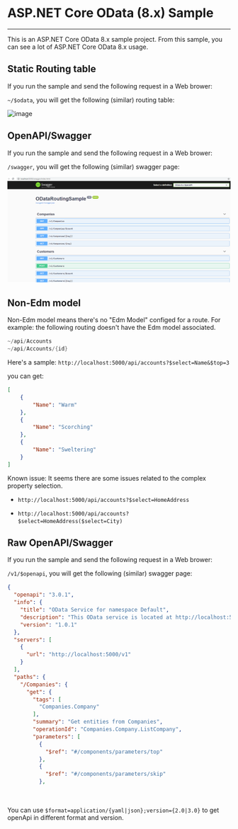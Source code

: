 # ASP.NET Core OData (8.x) Sample

---
This is an ASP.NET Core OData 8.x sample project. From this sample, you can see a lot of ASP.NET Core OData 8.x usage.



## Static Routing table

If you run the sample and send the following request in a Web brower:

`~/$odata`, you will get the following (similar) routing table:

![image](https://user-images.githubusercontent.com/9426627/113971652-08c3ea80-97ee-11eb-8893-6084062a995b.png)


## OpenAPI/Swagger

If you run the sample and send the following request in a Web brower:

`/swagger`, you will get the following (similar) swagger page:

![image](../../images/sample_swagger.png)

## Non-Edm model

Non-Edm model means there's no "Edm Model" configed for a route.
For example: the following routing doesn't have the Edm model associated.

```C#
~/api/Accounts
~/api/Accounts/{id}
```

Here's a sample:
`http://localhost:5000/api/accounts?$select=Name&$top=3`

you can get:
```json
[
    {
        "Name": "Warm"
    },
    {
        "Name": "Scorching"
    },
    {
        "Name": "Sweltering"
    }
]
```

Known issue: It seems there are some issues related to the complex property selection.

* `http://localhost:5000/api/accounts?$select=HomeAddress`

* `http://localhost:5000/api/accounts?$select=HomeAddress($select=City)`

## Raw OpenAPI/Swagger

If you run the sample and send the following request in a Web brower:

`/v1/$openapi`, you will get the following (similar) swagger page:

```json
{
  "openapi": "3.0.1",
  "info": {
    "title": "OData Service for namespace Default",
    "description": "This OData service is located at http://localhost:5000/v1",
    "version": "1.0.1"
  },
  "servers": [
    {
      "url": "http://localhost:5000/v1"
    }
  ],
  "paths": {
    "/Companies": {
      "get": {
        "tags": [
          "Companies.Company"
        ],
        "summary": "Get entities from Companies",
        "operationId": "Companies.Company.ListCompany",
        "parameters": [
          {
            "$ref": "#/components/parameters/top"
          },
          {
            "$ref": "#/components/parameters/skip"
          },

          
```

You can use `$format=application/{yaml|json};version={2.0|3.0}` to get openApi in different format and version.
